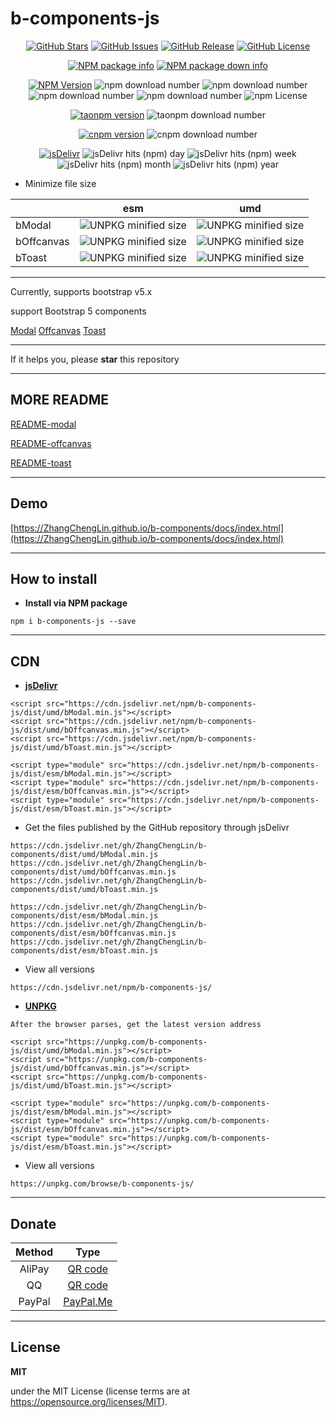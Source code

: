 # b-components-js

<p align="center">
<a href="https://github.com/ZhangChengLin/b-components" target="_blank"><img alt="GitHub Stars" title="GitHub Stars" src="https://img.shields.io/github/stars/ZhangChengLin/b-components.svg?style=social"></a>
<a href="https://github.com/ZhangChengLin/b-components/issues" target="_blank"><img alt="GitHub Issues" title="GitHub Issues" src="https://img.shields.io/github/issues/ZhangChengLin/b-components.svg"></a>
<a href="https://github.com/ZhangChengLin/b-components/releases" target="_blank"><img alt="GitHub Release" title="GitHub Release" src="https://img.shields.io/github/release/ZhangChengLin/b-components.svg"></a>
<a href="https://github.com/ZhangChengLin/b-components/blob/master/LICENSE" target="_blank"><img alt="GitHub License" title="GitHub License" src="https://img.shields.io/github/license/ZhangChengLin/b-components.svg"></a>
</p>

<p align="center">
<a href="https://nodei.co/npm/b-components-js" target="_blank" title="NPM package info"><img src="https://nodei.co/npm/b-components-js.png?downloads=true&downloadRank=true&stars=true&compact=false&mini=false" alt="NPM package info" title="NPM package info"></a>
<a href="https://nodei.co/npm/b-components-js/" title="NPM package down info"><img src="https://nodei.co/npm-dl/b-components-js.png?months=12&height=2" alt="NPM package down info" title="NPM package down info"></a>
</p>

<p align="center">
<a href="https://www.npmjs.com/package/b-components-js" target="_blank"><img alt="NPM Version" title="NPM Package" src="https://img.shields.io/npm/v/b-components-js.svg"></a>
<img alt="npm download number" src="https://img.shields.io/npm/dt/b-components-js.svg">
<img alt="npm download number" src="https://img.shields.io/npm/dy/b-components-js.svg">
<img alt="npm download number" src="https://img.shields.io/npm/dm/b-components-js.svg">
<img alt="npm download number" src="https://img.shields.io/npm/dw/b-components-js.svg">
<img alt="npm License" src="https://img.shields.io/npm/l/b-components-js.svg">
</p>

<p align="center">
<a href="https://npm.taobao.org/package/b-components-js" target="_blank" title="taonpm version"><img src="https://npm.taobao.org/badge/v/b-components-js.svg" alt="taonpm version" title="taonpm version"></a>
<img src="https://npm.taobao.org/badge/d/b-components-js.svg" alt="taonpm download number">
</p>

<p align="center">
<a href="https://cnpmjs.org/package/b-components-js" target="_blank" title="cnpm version"><img src="https://cnpmjs.org/badge/v/b-components-js.svg" alt="cnpm version" title="cnpm version"></a>
<img src="https://cnpmjs.org/badge/d/b-components-js.svg" alt="cnpm download number">
</p>

<p align="center">
<a href="https://www.jsdelivr.com/package/npm/b-components-js" target="_blank" title="jsDelivr"><img src="https://img.shields.io/badge/jsDelivr-jsDelivr-orange.svg" alt="jsDelivr" title="jsDelivr"></a>
<img src="https://img.shields.io/jsdelivr/npm/hd/b-components-js.svg" alt="jsDelivr hits (npm) day" title="jsDelivr hits (npm) day">
<img src="https://img.shields.io/jsdelivr/npm/hw/b-components-js.svg" alt="jsDelivr hits (npm) week" title="jsDelivr hits (npm) week">
<img src="https://img.shields.io/jsdelivr/npm/hm/b-components-js.svg" alt="jsDelivr hits (npm) month" title="jsDelivr hits (npm) month">
<img src="https://img.shields.io/jsdelivr/npm/hy/b-components-js.svg" alt="jsDelivr hits (npm) year" title="jsDelivr hits (npm) year">
</p>


- Minimize file size

|            |                                                                               esm                                                                                |                                                                               umd                                                                                |
|:-----------|:----------------------------------------------------------------------------------------------------------------------------------------------------------------:|:----------------------------------------------------------------------------------------------------------------------------------------------------------------:|
| bModal     |   <img src="https://badgen.net/badgesize/normal/https/unpkg.com/b-components-js/dist/esm/bModal.min.js" alt="UNPKG minified size" title="UNPKG minified size">   |   <img src="https://badgen.net/badgesize/normal/https/unpkg.com/b-components-js/dist/umd/bModal.min.js" alt="UNPKG minified size" title="UNPKG minified size">   |
| bOffcanvas | <img src="https://badgen.net/badgesize/normal/https/unpkg.com/b-components-js/dist/esm/bOffcanvas.min.js" alt="UNPKG minified size" title="UNPKG minified size"> | <img src="https://badgen.net/badgesize/normal/https/unpkg.com/b-components-js/dist/umd/bOffcanvas.min.js" alt="UNPKG minified size" title="UNPKG minified size"> |
| bToast     |   <img src="https://badgen.net/badgesize/normal/https/unpkg.com/b-components-js/dist/esm/bToast.min.js" alt="UNPKG minified size" title="UNPKG minified size">   |   <img src="https://badgen.net/badgesize/normal/https/unpkg.com/b-components-js/dist/umd/bToast.min.js" alt="UNPKG minified size" title="UNPKG minified size">   |


---


Currently, supports bootstrap v5.x

support Bootstrap 5 components

[Modal](https://getbootstrap.com/docs/5.1/components/modal/)
[Offcanvas](https://getbootstrap.com/docs/5.1/components/offcanvas/)
[Toast](https://getbootstrap.com/docs/5.1/components/toasts/)


---

If it helps you, please **star** this repository


---

## MORE README

[README-modal](/README-modal.md)

[README-offcanvas](/README-offcanvas.md)

[README-toast](/README-toast.md)


---

## Demo

[https://ZhangChengLin.github.io/b-components/docs/index.html](https://ZhangChengLin.github.io/b-components/docs/index.html)

---

## How to install

- **Install via NPM package**

```
npm i b-components-js --save
```

---

## CDN

- **[jsDelivr](https://www.jsdelivr.com/package/npm/b-components-js)**

```
<script src="https://cdn.jsdelivr.net/npm/b-components-js/dist/umd/bModal.min.js"></script>
<script src="https://cdn.jsdelivr.net/npm/b-components-js/dist/umd/bOffcanvas.min.js"></script>
<script src="https://cdn.jsdelivr.net/npm/b-components-js/dist/umd/bToast.min.js"></script>

<script type="module" src="https://cdn.jsdelivr.net/npm/b-components-js/dist/esm/bModal.min.js"></script>
<script type="module" src="https://cdn.jsdelivr.net/npm/b-components-js/dist/esm/bOffcanvas.min.js"></script>
<script type="module" src="https://cdn.jsdelivr.net/npm/b-components-js/dist/esm/bToast.min.js"></script>
```

- Get the files published by the GitHub repository through jsDelivr

```
https://cdn.jsdelivr.net/gh/ZhangChengLin/b-components/dist/umd/bModal.min.js
https://cdn.jsdelivr.net/gh/ZhangChengLin/b-components/dist/umd/bOffcanvas.min.js
https://cdn.jsdelivr.net/gh/ZhangChengLin/b-components/dist/umd/bToast.min.js

https://cdn.jsdelivr.net/gh/ZhangChengLin/b-components/dist/esm/bModal.min.js
https://cdn.jsdelivr.net/gh/ZhangChengLin/b-components/dist/esm/bOffcanvas.min.js
https://cdn.jsdelivr.net/gh/ZhangChengLin/b-components/dist/esm/bToast.min.js
```

- View all versions

```
https://cdn.jsdelivr.net/npm/b-components-js/
```

- **[UNPKG](https://unpkg.com/browse/b-components-js/)**

`After the browser parses, get the latest version address`

```
<script src="https://unpkg.com/b-components-js/dist/umd/bModal.min.js"></script>
<script src="https://unpkg.com/b-components-js/dist/umd/bOffcanvas.min.js"></script>
<script src="https://unpkg.com/b-components-js/dist/umd/bToast.min.js"></script>

<script type="module" src="https://unpkg.com/b-components-js/dist/esm/bModal.min.js"></script>
<script type="module" src="https://unpkg.com/b-components-js/dist/esm/bOffcanvas.min.js"></script>
<script type="module" src="https://unpkg.com/b-components-js/dist/esm/bToast.min.js"></script>
```

- View all versions

```
https://unpkg.com/browse/b-components-js/
```


---

## Donate

|   Method   |                              Type                               |
|:----------:|:---------------------------------------------------------------:|
|   AliPay   | [QR code](https://ZhangChengLin.github.io/image/pay-alipay.jpg) |
|     QQ     |   [QR code](https://ZhangChengLin.github.io/image/pay-qq.png)   |
|   PayPal   |        [PayPal.Me](https://www.paypal.me/ZhangChengLin)         |

---

## License

**MIT**

under the MIT License (license terms are at https://opensource.org/licenses/MIT).


